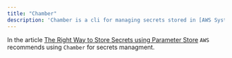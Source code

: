 ```yaml
---
title: "Chamber"
description: 'Chamber is a cli for managing secrets stored in [AWS Systems Manager Parameter Store](https://aws.amazon.com/systems-manager/features/#Parameter_Store)'
---
```


In the article [The Right Way to Store Secrets using Parameter Store](https://aws.amazon.com/blogs/mt/the-right-way-to-store-secrets-using-parameter-store/) `AWS` recommends using `Chamber` for secrets managment.
